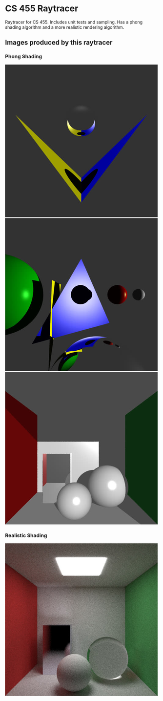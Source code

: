 # CS 455 Raytracer

Raytracer for CS 455. Includes unit tests and sampling. Has a phong shading algorithm and a more realistic rendering algorithm.

## Images produced by this raytracer

### Phong Shading

![scene1](raytracer/example_images/scene1.jpg)
![scene2](raytracer/example_images/scene2.jpg)
![phong_cornell](raytracer/example_images/phong_cornell.jpg)

### Realistic Shading

![scene3](raytracer/example_images/scene3.jpg)
